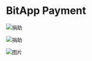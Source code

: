 # BitApp Payment

![捐助](http://localhost:4001/bch/1/%E6%8D%90%E5%8A%A9%201%20BCH?style=github.flat)

![捐助](https://flat.badgen.net/github/label-issues/nodejs/node/ES%20Modules)

![图片](https://payment.bitapp.net/bch/1/%E6%8D%90%E5%8A%A9%201%20BCH?style=github)